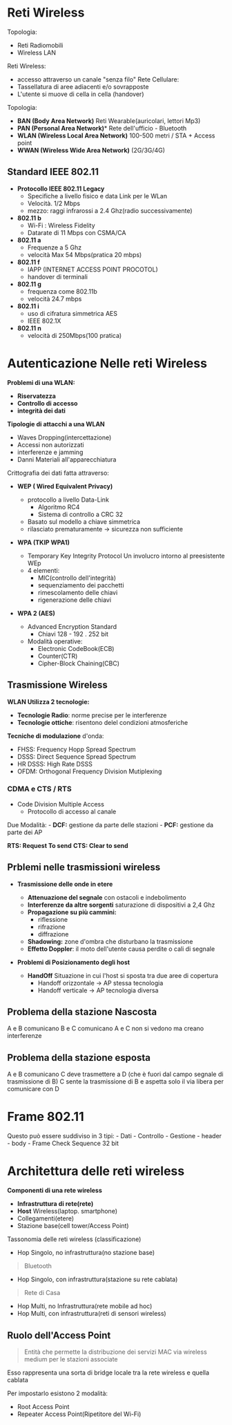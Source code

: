 # Reti Wireless

Topologia:
- Reti Radiomobili 
- Wireless LAN

Reti Wireless:
- accesso attraverso un canale "senza filo"
Rete Cellulare:
- Tassellatura di aree adiacenti e/o sovrapposte
- L'utente si muove di cella in cella (handover)

Topologia:
- **BAN (Body Area Network)**
Reti Wearable(auricolari, lettori Mp3)
- **PAN (Personal Area Network)***
Rete dell'ufficio - Bluetooth
- **WLAN (Wireless Local Area Network)**
100-500 metri / STA + Access point
- **WWAN (Wireless Wide Area Network)**
(2G/3G/4G)
 
 ## Standard IEEE 802.11
- **Protocollo IEEE 802.11 Legacy**
	- Specifiche a livello fisico e data Link per le WLan
	- Velocità. 1/2 Mbps
	- mezzo: raggi infrarossi a 2.4 Ghz(radio successivamente)
- **802.11 b**
	- Wi-Fi : Wireless Fidelity
	- Datarate di 11 Mbps con CSMA/CA
- **802.11 a**
	- Frequenze a 5 Ghz
	- velocità Max 54 Mbps(pratica 20 mbps)
- **802.11 f**
	- IAPP (INTERNET ACCESS POINT PROCOTOL)
	- handover di terminali
- **802.11 g**
	- frequenza come 802.11b
	- velocità 24.7 mbps
- **802.11 i**
	- uso di cifratura simmetrica AES
	- IEEE 802.1X
- **802.11 n**
	- velocità di 250Mbps(100 pratica)

# Autenticazione Nelle reti Wireless

**Problemi di una WLAN:**
- **Riservatezza**
- **Controllo di accesso**
- **integrità dei dati**

**Tipologie di attacchi a una WLAN**
- Waves Dropping(intercettazione)
- Accessi non autorizzati
- interferenze e jamming
- Danni Materiali all'apparecchiatura

Crittografia dei dati fatta attraverso: 
- **WEP ( Wired Equivalent Privacy)**
	- protocollo a livello Data-Link
		- Algoritmo RC4
		- Sistema di controllo a CRC 32
	- Basato sul modello a chiave simmetrica
	- rilasciato prematuramente -> sicurezza non sufficiente

- **WPA (TKIP WPA1)**
	- Temporary Key  Integrity Protocol
	Un involucro intorno al preesistente WEp
	- 4 elementi:
		- MIC(controllo dell'integrità)
		- sequenziamento dei pacchetti
		- rimescolamento delle chiavi
		- rigenerazione delle chiavi

- **WPA 2 (AES)**
	- Advanced Encryption Standard
		- Chiavi 128 - 192 . 252 bit 
	- Modalità operative:
		- Electronic CodeBook(ECB)
		- Counter(CTR)
		- Cipher-Block Chaining(CBC)

## Trasmissione Wireless

**WLAN Utilizza 2 tecnologie:**
- **Tecnologie Radio**: norme precise per le interferenze
- **Tecnologie ottiche**: risentono delel condizioni atmosferiche

**Tecniche di modulazione** d'onda:
- FHSS: Frequency Hopp Spread Spectrum
- DSSS: Direct Sequence Spread Spectrum 
- HR DSSS: High Rate DSSS
- OFDM: Orthogonal Frequency Division Mutiplexing

### CDMA e CTS / RTS 
- Code Division Multiple Access
	- Protocollo di accesso al canale

Due Modalità:
	- **DCF:** gestione da parte delle stazioni
	- **PCF:** gestione da parte dei AP

**RTS: Request To send**
**CTS: Clear to send**

## Prblemi nelle trasmissioni wireless

- **Trasmissione delle onde in etere**
	- **Attenuazione del segnale** con ostacoli e indebolimento
	- **Interferenze da altre sorgenti** saturazione di dispositivi a 2,4 Ghz
	- **Propagazione su più cammini:**
		- riflessione
		- rifrazione
		- diffrazione
	- **Shadowing:** zone d'ombra che disturbano la trasmissione
	- **Effetto Doppler**: il moto dell'utente causa perdite o cali di segnale

- **Problemi di Posizionamento degli host**
	- **HandOff**
	Situazione in cui l'host si sposta tra due aree di copertura
		- Handoff orizzontale -> AP stessa tecnologia
		- Handoff verticale -> AP tecnologia diversa

## Problema della stazione Nascosta

A e B comunicano
B e C comunicano 
A e C non si vedono ma creano interferenze

## Problema della stazione esposta

A e B comunicano
C deve trasmettere a D (che è fuori dal campo segnale di trasmissione di B)
C sente la trasmissione di B e aspetta solo il via libera per comunicare con D

# Frame 802.11

Questo può essere suddiviso in 3 tipi:
	- Dati - Controllo - Gestione
	- header - body - Frame Check Sequence 32 bit

# Architettura delle reti wireless

**Componenti di una rete wireless**
- **Infrastruttura di rete(rete)**
- **Host** Wireless(laptop. smartphone)
- Collegamenti(etere)
- Stazione base(cell tower/Access Point)

Tassonomia delle reti wireless (classificazione)
- Hop Singolo, no infrastruttura(no stazione base)
> Bluetooth
- Hop Singolo, con infrastruttura(stazione su rete cablata)
> Rete di Casa
- Hop Multi, no Infrastruttura(rete mobile ad hoc)
- Hop Multi, con infrastruttura(reti di sensori wireless)

## Ruolo dell'Access Point

>Entità che permette la distribuzione dei servizi MAC via wireless medium per le stazioni associate

Esso rappresenta una sorta di bridge locale tra la rete wireless e quella cablata

Per impostarlo esistono 2 modalità:
- Root Access Point
- Repeater Access Point(Ripetitore del Wi-Fi)
<!--stackedit_data:
eyJoaXN0b3J5IjpbMTA4MTk5NDc3OCwtMTIxNjQ0ODQ4OCwtOT
c4OTg2NTQ3XX0=
-->